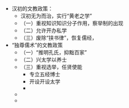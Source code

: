 - 汉初的文教政策：
	- 汉初无为而治，实行“黄老之学”
	- （一）重视知识知识分子作用，察举制的出现
	- （二）允许开办私学
	- （三）废除“挟书律”，恢复儒经，
- “独尊儒术”的文教政策
	- （一）“推明孔氏，抑黜百家”
	- （二）兴太学以养士
	- （三）重视选举，任贤使能
		- 专立五经博士
		- 开设开设太学
		-
	-
	-